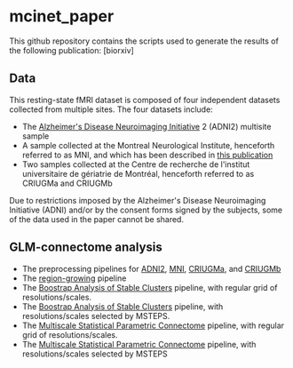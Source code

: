 # mcinet_paper

This github repository contains the scripts used to generate the results of the following publication:
[biorxiv]

## Data

This resting-state fMRI dataset is composed of four independent datasets collected from multiple sites.
The four datasets include:
- The [Alzheimer's Disease Neuroimaging Initiative](http://www.adni-info.org/Home.aspx) 2 (ADNI2) multisite sample
- A sample collected at the Montreal Neurological Institute, henceforth referred to as MNI, and which has been described in [this publication](http://www.ncbi.nlm.nih.gov/pubmed/24583406)
- Two samples collected at the Centre de recherche de l'institut universitaire de gériatrie de Montréal, henceforth referred to as CRIUGMa and CRIUGMb

Due to restrictions imposed by the Alzheimer's Disease Neuroimaging Initiative (ADNI) and/or by the consent forms signed by the subjects, some of the data used in the paper cannot be shared.

## GLM-connectome analysis
- The preprocessing pipelines for [ADNI2](https://github.com/SIMEXP/Projects/blob/master/mcinet/ADNI2_pipeline_preprocess.m), [MNI](https://github.com/SIMEXP/Projects/blob/master/mcinet/MNI_pipeline_preprocess.m), [CRIUGMa](https://github.com/SIMEXP/Projects/blob/master/mcinet/CRIUGMa_pipeline_preprocess.m), and [CRIUGMb](https://github.com/SIMEXP/Projects/blob/master/mcinet/CRIUGMb_pipeline_preprocess.m)
- The [region-growing](https://github.com/SIMEXP/Projects/blob/master/mcinet/mcinet_pipeline_region_growing.m) pipeline
- The [Boostrap Analysis of Stable Clusters](https://github.com/SIMEXP/Projects/blob/master/mcinet/mcinet_pipeline_BASC_regular_grid.m) pipeline, with regular grid of resolutions/scales.
- The [Boostrap Analysis of Stable Clusters](https://github.com/SIMEXP/Projects/blob/master/mcinet/mcinet_pipeline_BASC_MSTEPS.m) pipeline, with resolutions/scales selected by MSTEPS.
- The [Multiscale Statistical Parametric Connectome](https://github.com/SIMEXP/Projects/blob/master/mcinet/mcinet_pipeline_MSPC_regular_grid.m) pipeline, with regular grid of resolutions/scales.
- The [Multiscale Statistical Parametric Connectome](https://github.com/SIMEXP/Projects/blob/master/mcinet/mcinet_pipeline_MSPC_MSTEPS.m) pipeline, with resolutions/scales selected by MSTEPS



